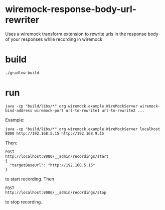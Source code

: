 # wiremock-response-body-url-rewriter
Uses a wiremock transform extension to rewrite urls in the response body of your responses while recording in wiremock

# build

`./gradlew build`

# run

```
java -cp "build/libs/*" org.wiremock.example.WireMockServer wiremock-bind-address wiremock-port url-to-rewrite1 url-to-rewrite2 ...
```


Example:

```
java -cp "build/libs/*" org.wiremock.example.WireMockServer localhost 8080 http://192.168.5.15 http://192.168.9.15 
```

Then:
```
POST
http://localhost:8080/__admin/recordings/start
{
  "targetBaseUrl": "http://192.168.5.15"
}
```

to start recording. Then

```
POST
http://localhost:8080/__admin/recordings/stop
```

to stop recording.
